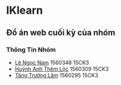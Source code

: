 # IKlearn #
## Đồ án web cuối kỳ của nhóm ##
### Thông Tin Nhóm ###
* [Lê Ngọc Nam](https://facebook.com/Gack113) 1560348 15CK3
* [Huỳnh Anh Thêm Lộc](https://www.facebook.com/lochuynh.10101996) 1560309 15CK3
* [Tăng Trường Lâm](https://facebook.com/hiprao) 1560295 15CK3  
